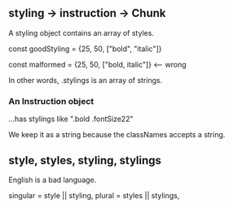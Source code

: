 ## styling -> instruction -> Chunk

A styling object contains an array of styles.

const goodStyling = {25, 50, ["bold", "italic"]}

const malformed = {25, 50, ["bold, italic"]} <-- wrong

In other words, .stylings is an array of strings.

### An Instruction object

...has stylings like ".bold .fontSize22"

We keep it as a string because the classNames accepts a string.

## style, styles, styling, stylings

English is a bad language.

singular = style || styling,
plural = styles || stylings,

